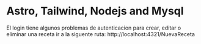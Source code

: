 # Astro, Tailwind, Nodejs and Mysql

El login tiene algunos problemas de autenticacion para crear, editar o eliminar una receta ir a la siguente ruta:
http://localhost:4321/NuevaReceta
